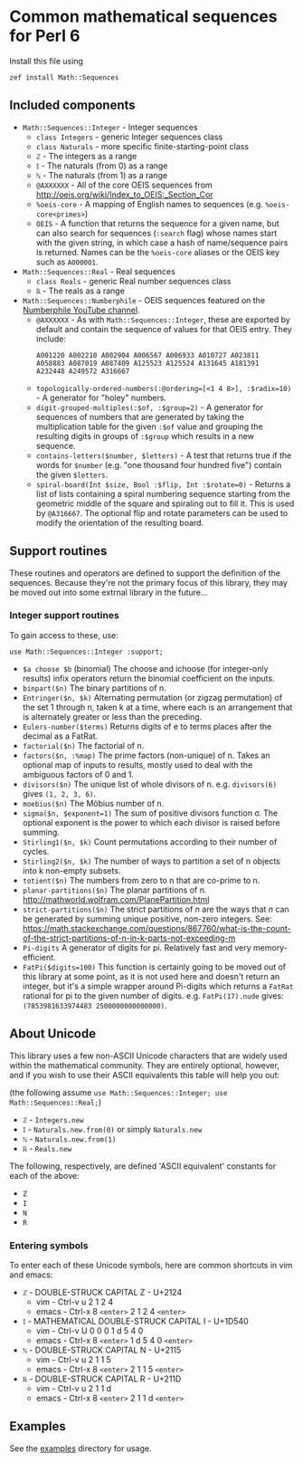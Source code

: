 # Common mathematical sequences for Perl 6

Install this file using

	zef install Math::Sequences


## Included components

* `Math::Sequences::Integer` - Integer sequences
  * `class Integers` - generic Integer sequences class
  * `class Naturals` - more specific finite-starting-point class
  * `ℤ` - The integers as a range
  * `𝕀` - The naturals (from 0) as a range
  * `ℕ` - The naturals (from 1) as a range
  * `@AXXXXXX` - All of the core OEIS sequences from
    http://oeis.org/wiki/Index_to_OEIS:_Section_Cor
  * `%oeis-core` - A mapping of English names to sequences (e.g. `%oeis-core<primes>`)
  * `OEIS` - A function that returns the sequence for a given name, but
    can also search for sequences (`:search` flag) whose names start with the given
    string, in which case a hash of name/sequence pairs is returned. Names can be the
    `%oeis-core` aliases or the OEIS key such as `A000001`.
* `Math::Sequences::Real` - Real sequences
  * `class Reals` - generic Real number sequences class
  * `ℝ` - The reals as a range
* `Math::Sequences::Numberphile` - OEIS sequences featured on the
  [Numberphile YouTube channel](http://youtube.com/numberphile).
  * `@AXXXXXX` - As with `Math::Sequences::Integer`, these are exported by
    default and contain the sequence of values for that OEIS entry.
    They include:
    ```
    A001220 A002210 A002904 A006567 A006933 A010727 A023811
    A058883 A087019 A087409 A125523 A125524 A131645 A181391
    A232448 A249572 A316667
    ```
  * `topologically-ordered-numbers(:@ordering=[<1 4 8>], :$radix=10)` - A generator
    for "holey" numbers.
  * `digit-grouped-multiples(:$of, :$group=2)` - A generator for sequences of numbers
    that are generated by taking the multiplication table for the given `:$of` value
    and grouping the resulting digits in groups of `:$group` which results in a new
    sequence.
  * `contains-letters($number, $letters)` - A test that returns true if the words
    for `$number` (e.g. "one thousand four hundred five") contain the given `$letters`.
  * `spiral-board(Int $size, Bool :$flip, Int :$rotate=0)` - Returns a list of lists
    containing a spiral numbering sequence starting from the geometric middle of the
    square and spiraling out to fill it. This is used by `@A316667`. The optional flip
    and rotate parameters can be used to modify the orientation of the resulting board.

## Support routines

These routines and operators are defined to support the definition
of the sequences. Because they're not the primary focus of this
library, they may be moved out into some extrnal library in the
future...

### Integer support routines

To gain access to these, use:

    use Math::Sequences::Integer :support;

* `$a choose $b`
  (binomial) The choose and ichoose (for integer-only results) infix operators
  return the binomial coefficient on the inputs.
* `binpart($n)`
  The binary partitions of n.
* `Entringer($n, $k)`
   Alternating permutation (or zigzag permutation) of the set 1 through n, taken
   k at a time, where each is an arrangement that is alternately greater or less
   than the preceding.
* `Eulers-number($terms)`
   Returns digits of e to terms places after the decimal as a FatRat.
* `factorial($n)`
  The factorial of n.
* `factors($n, :%map)`
  The prime factors (non-unique) of n. Takes an optional map of
  inputs to results, mostly used to deal with the ambiguous factors
  of 0 and 1.
* `divisors($n)`
  The unique list of whole divisors of n. e.g. `divisors(6)` gives
  `(1, 2, 3, 6)`.
* `moebius($n)`
   The Möbius number of n.
* `sigma($n, $exponent=1)`
  The sum of positive divisors function σ. The optional exponent is
  the power to which each divisor is raised before summing.
* `Stirling1($n, $k)`
  Count permutations according to their number of cycles.
* `Stirling2($n, $k)`
  The number of ways to partition a set of n objects into k non-empty subsets.
* `totient($n)`
  The numbers from zero to n that are co-prime to n.
* `planar-partitions($n)`
  The planar partitions of n. http://mathworld.wolfram.com/PlanePartition.html
* `strict-partitions($n)`
  The strict partitions of _n_ are the ways that _n_ can be generated by
  summing unique positive, non-zero integers. See:
  https://math.stackexchange.com/questions/867760/what-is-the-count-of-the-strict-partitions-of-n-in-k-parts-not-exceeding-m
* `Pi-digits`
  A generator of digits for pi. Relatively fast and very memory-efficient.
* `FatPi($digits=100)`
  This function is certainly going to be moved out of this library at some
  point, as it is not used here and doesn't return an integer, but it's
  a simple wrapper around Pi-digits which returns a `FatRat` rational
  for pi to the given number of digits. e.g. `FatPi(17).nude` gives:
  `(7853981633974483 2500000000000000)`.

## About Unicode

This library uses a few non-ASCII Unicode characters that are widely used
within the mathematical community. They are entirely optional, however, and
if you wish to use their ASCII equivalents this table will help you out:

(the following assume `use Math::Sequences::Integer; use Math::Sequences::Real;`)

* `ℤ` - `Integers.new`
* `𝕀` - `Naturals.new.from(0)` or simply `Naturals.new`
* `ℕ` - `Naturals.new.from(1)`
* `ℝ` - `Reals.new`

The following, respectively, are defined 'ASCII equivalent' constants for each of the above:

* `Z`
* `I`
* `N`
* `R`

### Entering symbols

To enter each of these Unicode symbols, here are common shortcuts in vim and emacs:

* `ℤ` - DOUBLE-STRUCK CAPITAL Z - U+2124
  * vim - Ctrl-v u 2 1 2 4
  * emacs - Ctrl-x 8 `<enter>` 2 1 2 4 `<enter>`
* `𝕀` - MATHEMATICAL DOUBLE-STRUCK CAPITAL I - U+1D540
  * vim - Ctrl-v U 0 0 0 1 d 5 4 0
  * emacs - Ctrl-x 8 `<enter>` 1 d 5 4 0 `<enter>`
* `ℕ` - DOUBLE-STRUCK CAPITAL N - U+2115
  * vim - Ctrl-v u 2 1 1 5
  * emacs - Ctrl-x 8 `<enter>` 2 1 1 5 `<enter>`
* `ℝ` - DOUBLE-STRUCK CAPITAL R - U+211D
  * vim - Ctrl-v u 2 1 1 d
  * emacs - Ctrl-x 8 `<enter>` 2 1 1 d `<enter>`

## Examples

See the [examples](./examples) directory for usage.
